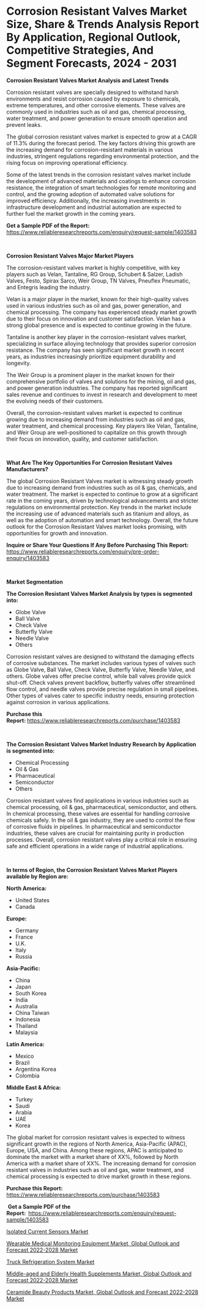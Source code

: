 <p><h1>Corrosion Resistant Valves Market Size, Share & Trends Analysis Report By Application, Regional Outlook, Competitive Strategies, And Segment Forecasts, 2024 - 2031</h1></p><p><strong>Corrosion Resistant Valves Market Analysis and Latest Trends</strong></p>
<p><p>Corrosion resistant valves are specially designed to withstand harsh environments and resist corrosion caused by exposure to chemicals, extreme temperatures, and other corrosive elements. These valves are commonly used in industries such as oil and gas, chemical processing, water treatment, and power generation to ensure smooth operation and prevent leaks.</p><p>The global corrosion resistant valves market is expected to grow at a CAGR of 11.3% during the forecast period. The key factors driving this growth are the increasing demand for corrosion-resistant materials in various industries, stringent regulations regarding environmental protection, and the rising focus on improving operational efficiency.</p><p>Some of the latest trends in the corrosion resistant valves market include the development of advanced materials and coatings to enhance corrosion resistance, the integration of smart technologies for remote monitoring and control, and the growing adoption of automated valve solutions for improved efficiency. Additionally, the increasing investments in infrastructure development and industrial automation are expected to further fuel the market growth in the coming years.</p></p>
<p><strong>Get a Sample PDF of the Report:&nbsp;</strong> <a href="https://www.reliableresearchreports.com/enquiry/request-sample/1403583">https://www.reliableresearchreports.com/enquiry/request-sample/1403583</a></p>
<p>&nbsp;</p>
<p><strong>Corrosion Resistant Valves Major Market Players</strong></p>
<p><p>The corrosion-resistant valves market is highly competitive, with key players such as Velan, Tantaline, RG Group, Schubert & Salzer, Ladish Valves, Festo, Spirax Sarco, Weir Group, TN Valves, Pneuflex Pneumatic, and Entegris leading the industry.</p><p>Velan is a major player in the market, known for their high-quality valves used in various industries such as oil and gas, power generation, and chemical processing. The company has experienced steady market growth due to their focus on innovation and customer satisfaction. Velan has a strong global presence and is expected to continue growing in the future.</p><p>Tantaline is another key player in the corrosion-resistant valves market, specializing in surface alloying technology that provides superior corrosion resistance. The company has seen significant market growth in recent years, as industries increasingly prioritize equipment durability and longevity.</p><p>The Weir Group is a prominent player in the market known for their comprehensive portfolio of valves and solutions for the mining, oil and gas, and power generation industries. The company has reported significant sales revenue and continues to invest in research and development to meet the evolving needs of their customers.</p><p>Overall, the corrosion-resistant valves market is expected to continue growing due to increasing demand from industries such as oil and gas, water treatment, and chemical processing. Key players like Velan, Tantaline, and Weir Group are well-positioned to capitalize on this growth through their focus on innovation, quality, and customer satisfaction.</p></p>
<p>&nbsp;</p>
<p><strong>What Are The Key Opportunities For Corrosion Resistant Valves Manufacturers?</strong></p>
<p><p>The global Corrosion Resistant Valves market is witnessing steady growth due to increasing demand from industries such as oil & gas, chemicals, and water treatment. The market is expected to continue to grow at a significant rate in the coming years, driven by technological advancements and stricter regulations on environmental protection. Key trends in the market include the increasing use of advanced materials such as titanium and alloys, as well as the adoption of automation and smart technology. Overall, the future outlook for the Corrosion Resistant Valves market looks promising, with opportunities for growth and innovation.</p></p>
<p><strong>Inquire or Share Your Questions If Any Before Purchasing This Report:</strong> <a href="https://www.reliableresearchreports.com/enquiry/pre-order-enquiry/1403583">https://www.reliableresearchreports.com/enquiry/pre-order-enquiry/1403583</a></p>
<p>&nbsp;</p>
<p><strong>Market Segmentation</strong></p>
<p><strong>The Corrosion Resistant Valves Market Analysis by types is segmented into:</strong></p>
<p><ul><li>Globe Valve</li><li>Ball Valve</li><li>Check Valve</li><li>Butterfly Valve</li><li>Needle Valve</li><li>Others</li></ul></p>
<p><p>Corrosion resistant valves are designed to withstand the damaging effects of corrosive substances. The market includes various types of valves such as Globe Valve, Ball Valve, Check Valve, Butterfly Valve, Needle Valve, and others. Globe valves offer precise control, while ball valves provide quick shut-off. Check valves prevent backflow, butterfly valves offer streamlined flow control, and needle valves provide precise regulation in small pipelines. Other types of valves cater to specific industry needs, ensuring protection against corrosion in various applications.</p></p>
<p><strong>Purchase this Report:&nbsp;</strong><a href="https://www.reliableresearchreports.com/purchase/1403583">https://www.reliableresearchreports.com/purchase/1403583</a></p>
<p>&nbsp;</p>
<p><strong>The Corrosion Resistant Valves Market Industry Research by Application is segmented into:</strong></p>
<p><ul><li>Chemical Processing</li><li>Oil & Gas</li><li>Pharmaceutical</li><li>Semiconductor</li><li>Others</li></ul></p>
<p><p>Corrosion resistant valves find applications in various industries such as chemical processing, oil & gas, pharmaceutical, semiconductor, and others. In chemical processing, these valves are essential for handling corrosive chemicals safely. In the oil & gas industry, they are used to control the flow of corrosive fluids in pipelines. In pharmaceutical and semiconductor industries, these valves are crucial for maintaining purity in production processes. Overall, corrosion resistant valves play a critical role in ensuring safe and efficient operations in a wide range of industrial applications.</p></p>
<p>&nbsp;</p>
<p><strong>In terms of Region, the Corrosion Resistant Valves Market Players available by Region are:</strong></p>
<p>
    <p> <strong> North America: </strong>
        <ul>
            <li>United States</li>
            <li>Canada</li>
        </ul>
        </p> 
    <p> <strong> Europe: </strong>
        <ul>
            <li>Germany</li>
            <li>France</li>
            <li>U.K.</li>
            <li>Italy</li>
            <li>Russia</li>
        </ul>
        </p> 
    <p> <strong> Asia-Pacific: </strong>
        <ul>
            <li>China</li>
            <li>Japan</li>
            <li>South Korea</li>
            <li>India</li>
            <li>Australia</li>
            <li>China Taiwan</li>
            <li>Indonesia</li>
            <li>Thailand</li>
            <li>Malaysia</li>
        </ul>
        </p> 
    <p> <strong> Latin America: </strong>
        <ul>
            <li>Mexico</li>
            <li>Brazil</li>
            <li>Argentina Korea</li>
            <li>Colombia</li>
        </ul>
        </p> 
    <p> <strong> Middle East & Africa: </strong>
        <ul>
            <li>Turkey</li>
            <li>Saudi</li>
            <li>Arabia</li>
            <li>UAE</li>
            <li>Korea</li>
        </ul>
    </p>
    </p>
<p><p>The global market for corrosion resistant valves is expected to witness significant growth in the regions of North America, Asia-Pacific (APAC), Europe, USA, and China. Among these regions, APAC is anticipated to dominate the market with a market share of XX%, followed by North America with a market share of XX%. The increasing demand for corrosion resistant valves in industries such as oil and gas, water treatment, and chemical processing is expected to drive market growth in these regions.</p></p>
<p><strong>Purchase this Report: </strong><a href="https://www.reliableresearchreports.com/purchase/1403583">https://www.reliableresearchreports.com/purchase/1403583</a></p>
<p>&nbsp;<strong>Get a Sample PDF of the Report:&nbsp;&nbsp;</strong><a href="https://www.reliableresearchreports.com/enquiry/request-sample/1403583">https://www.reliableresearchreports.com/enquiry/request-sample/1403583</a></p>
<p><strong></strong></p>
<p><p><a href="https://view.publitas.com/reportprime-1/isolated-current-sensors-market-research-report-forecasted-for-period-from-2024-2031-by-market-type-market-application-and-region/">Isolated Current Sensors Market</a></p><p><a href="https://bubble-tree-ea4.notion.site/Wearable-Medical-Monitoring-Equipment-Market-Global-Outlook-and-Forecast-2022-2028-Market-Size-and-b76be84b8d8f4933ac8c99431eb19a21">Wearable Medical Monitoring Equipment Market, Global Outlook and Forecast 2022-2028 Market</a></p><p><a href="https://view.publitas.com/reportprime-1/truck-refrigeration-system-market-research-report-forecasted-for-period-from-2024-2031-by-market-type-market-application-and-region/">Truck Refrigeration System Market</a></p><p><a href="https://woozy-pyroraptor-a1f.notion.site/Insights-into-Middle-aged-and-Elderly-Health-Supplements-Market-Global-Outlook-and-Forecast-2022-20-0d49c3b3c97f45e1bd903f5253656aa0">Middle-aged and Elderly Health Supplements Market, Global Outlook and Forecast 2022-2028 Market</a></p><p><a href="https://automatic-knee-4c7.notion.site/Ceramide-Beauty-Products-Market-Global-Outlook-and-Forecast-2022-2028-Market-Share-Market-New-Tre-bd8916873a8f48be8a06fbf09ad08af9">Ceramide Beauty Products Market, Global Outlook and Forecast 2022-2028 Market</a></p></p>